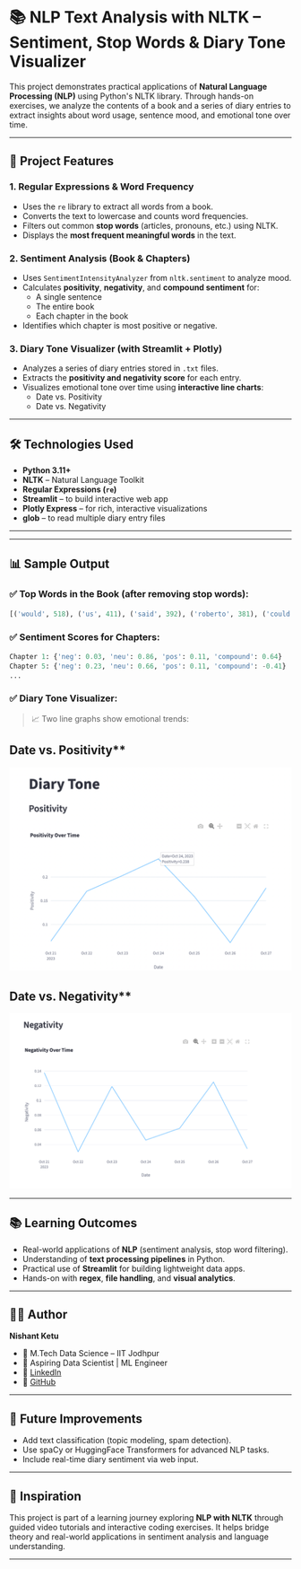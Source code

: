 


# 📚 NLP Text Analysis with NLTK – Sentiment, Stop Words & Diary Tone Visualizer

This project demonstrates practical applications of **Natural Language Processing (NLP)** using Python's NLTK library. Through hands-on exercises, we analyze the contents of a book and a series of diary entries to extract insights about word usage, sentence mood, and emotional tone over time.

---

## 🚀 Project Features

### 1. **Regular Expressions & Word Frequency**
- Uses the `re` library to extract all words from a book.
- Converts the text to lowercase and counts word frequencies.
- Filters out common **stop words** (articles, pronouns, etc.) using NLTK.
- Displays the **most frequent meaningful words** in the text.

### 2. **Sentiment Analysis (Book & Chapters)**
- Uses `SentimentIntensityAnalyzer` from `nltk.sentiment` to analyze mood.
- Calculates **positivity**, **negativity**, and **compound sentiment** for:
  - A single sentence  
  - The entire book  
  - Each chapter in the book
- Identifies which chapter is most positive or negative.

### 3. **Diary Tone Visualizer (with Streamlit + Plotly)**
- Analyzes a series of diary entries stored in `.txt` files.
- Extracts the **positivity and negativity score** for each entry.
- Visualizes emotional tone over time using **interactive line charts**:
  - Date vs. Positivity
  - Date vs. Negativity

---

## 🛠️ Technologies Used

- **Python 3.11+**
- **NLTK** – Natural Language Toolkit
- **Regular Expressions (`re`)**
- **Streamlit** – to build interactive web app
- **Plotly Express** – for rich, interactive visualizations
- **glob** – to read multiple diary entry files

---


---

## 📊 Sample Output

### ✅ Top Words in the Book (after removing stop words):

```python
[('would', 518), ('us', 411), ('said', 392), ('roberto', 381), ('could', 377)]
````

### ✅ Sentiment Scores for Chapters:

```python
Chapter 1: {'neg': 0.03, 'neu': 0.86, 'pos': 0.11, 'compound': 0.64}
Chapter 5: {'neg': 0.23, 'neu': 0.66, 'pos': 0.11, 'compound': -0.41}
...
```

### ✅ Diary Tone Visualizer:

> 📈 Two line graphs show emotional trends:

## Date vs. Positivity**
![img.png](img.png)
## Date vs. Negativity**
![img_1.png](img_1.png)

---

## 📚 Learning Outcomes

* Real-world applications of **NLP** (sentiment analysis, stop word filtering).
* Understanding of **text processing pipelines** in Python.
* Practical use of **Streamlit** for building lightweight data apps.
* Hands-on with **regex**, **file handling**, and **visual analytics**.

---

## 👨‍💻 Author

**Nishant Ketu**

* 🧠 M.Tech Data Science – IIT Jodhpur
* 💼 Aspiring Data Scientist | ML Engineer
* 🔗 [LinkedIn](https://www.linkedin.com/in/nishant-ketu-388a04152)
* 🐙 [GitHub](https://github.com/ketu363)

---

## 📌 Future Improvements

* Add text classification (topic modeling, spam detection).
* Use spaCy or HuggingFace Transformers for advanced NLP tasks.
* Include real-time diary sentiment via web input.

---

## 🧠 Inspiration

This project is part of a learning journey exploring **NLP with NLTK** through guided video tutorials and interactive coding exercises. It helps bridge theory and real-world applications in sentiment analysis and language understanding.

---


